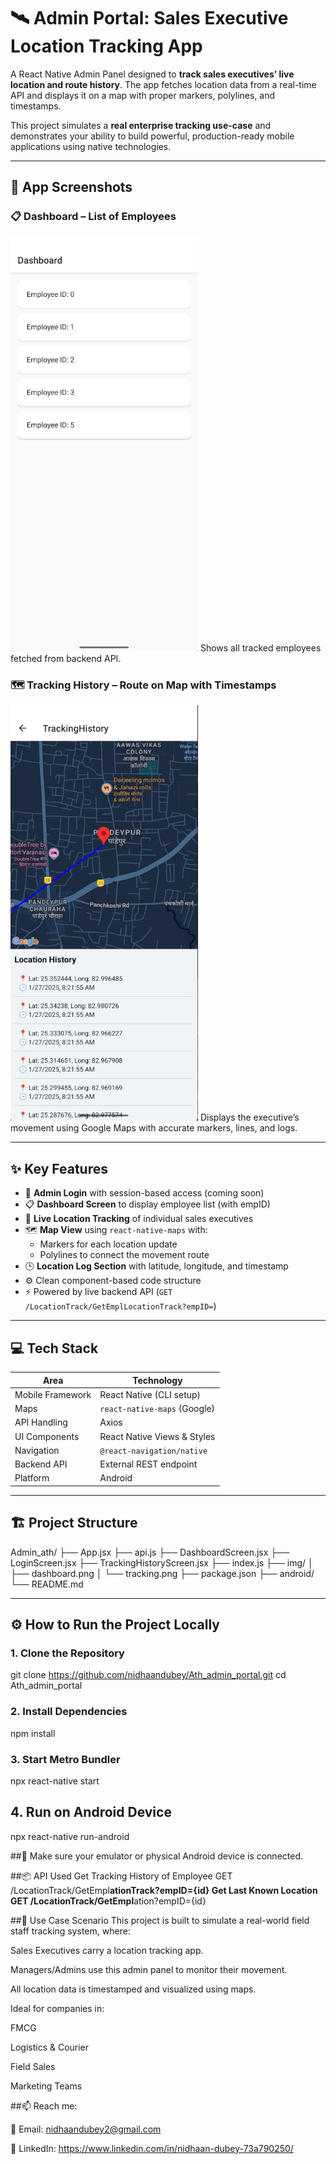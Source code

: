 # 🛰️ Admin Portal: Sales Executive Location Tracking App

A React Native Admin Panel designed to **track sales executives’ live location and route history**. The app fetches location data from a real-time API and displays it on a map with proper markers, polylines, and timestamps.

This project simulates a **real enterprise tracking use-case** and demonstrates your ability to build powerful, production-ready mobile applications using native technologies.

---

## 📱 App Screenshots

### 📋 Dashboard – List of Employees
<img src="./img/dashboard.png" width="300"/>
Shows all tracked employees fetched from backend API.

### 🗺️ Tracking History – Route on Map with Timestamps
<img src="./img/tracking.png" width="300"/>
Displays the executive’s movement using Google Maps with accurate markers, lines, and logs.

---

## ✨ Key Features

- 🔐 **Admin Login** with session-based access (coming soon)
- 📋 **Dashboard Screen** to display employee list (with empID)
- 📍 **Live Location Tracking** of individual sales executives
- 🗺️ **Map View** using `react-native-maps` with:
  - Markers for each location update
  - Polylines to connect the movement route
- 🕒 **Location Log Section** with latitude, longitude, and timestamp
- ⚙️ Clean component-based code structure
- ⚡ Powered by live backend API (`GET /LocationTrack/GetEmplLocationTrack?empID=`)

---

## 💻 Tech Stack

| Area             | Technology                     |
|------------------|--------------------------------|
| Mobile Framework | React Native (CLI setup)       |
| Maps             | `react-native-maps` (Google)   |
| API Handling     | Axios                          |
| UI Components    | React Native Views & Styles    |
| Navigation       | `@react-navigation/native`     |
| Backend API      | External REST endpoint         |
| Platform         | Android                        |

---

## 🏗️ Project Structure

Admin_ath/
├── App.jsx
├── api.js
├── DashboardScreen.jsx
├── LoginScreen.jsx
├── TrackingHistoryScreen.jsx
├── index.js
├── img/
│ ├── dashboard.png
│ └── tracking.png
├── package.json
├── android/
└── README.md

---

## ⚙️ How to Run the Project Locally

### 1. Clone the Repository
git clone https://github.com/nidhaandubey/Ath_admin_portal.git
cd Ath_admin_portal

### 2. Install Dependencies
npm install

### 3. Start Metro Bundler
npx react-native start

## 4. Run on Android Device
npx react-native run-android

##📱 Make sure your emulator or physical Android device is connected.

##📦 API Used
Get Tracking History of Employee
GET /LocationTrack/GetEmpl******ationTrack?empID={id}
Get Last Known Location
GET /LocationTrack/GetEmpl******ation?empID={id}

##💼 Use Case Scenario
This project is built to simulate a real-world field staff tracking system, where:

Sales Executives carry a location tracking app.

Managers/Admins use this admin panel to monitor their movement.

All location data is timestamped and visualized using maps.

Ideal for companies in:

FMCG

Logistics & Courier

Field Sales

Marketing Teams

##📫 Reach me:

📧 Email: nidhaandubey2@gmail.com

💼 LinkedIn: https://www.linkedin.com/in/nidhaan-dubey-73a790250/
